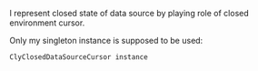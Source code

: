 I represent closed state of data source by playing role of closed environment cursor.

Only my singleton instance is supposed to be used:

	ClyClosedDataSourceCursor instance